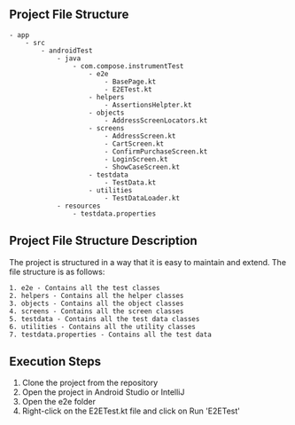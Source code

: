 Project File Structure
---------------

````
- app
    - src
        - androidTest
            - java
                - com.compose.instrumentTest
                    - e2e
                        - BasePage.kt
                        - E2ETest.kt
                    - helpers
                        - AssertionsHelpter.kt
                    - objects
                        - AddressScreenLocators.kt
                    - screens
                        - AddressScreen.kt
                        - CartScreen.kt
                        - ConfirmPurchaseScreen.kt
                        - LoginScreen.kt
                        - ShowCaseScreen.kt
                    - testdata
                        - TestData.kt
                    - utilities
                        - TestDataLoader.kt
            - resources
                - testdata.properties
````
Project File Structure Description
---------------

The project is structured in a way that it is easy to maintain and extend. 
The file structure is as follows:

    1. e2e - Contains all the test classes
    2. helpers - Contains all the helper classes
    3. objects - Contains all the object classes
    4. screens - Contains all the screen classes
    5. testdata - Contains all the test data classes
    6. utilities - Contains all the utility classes
    7. testdata.properties - Contains all the test data


Execution Steps
---------------
1. Clone the project from the repository
2. Open the project in Android Studio or IntelliJ
3. Open the e2e folder
4. Right-click on the E2ETest.kt file and click on Run 'E2ETest'

